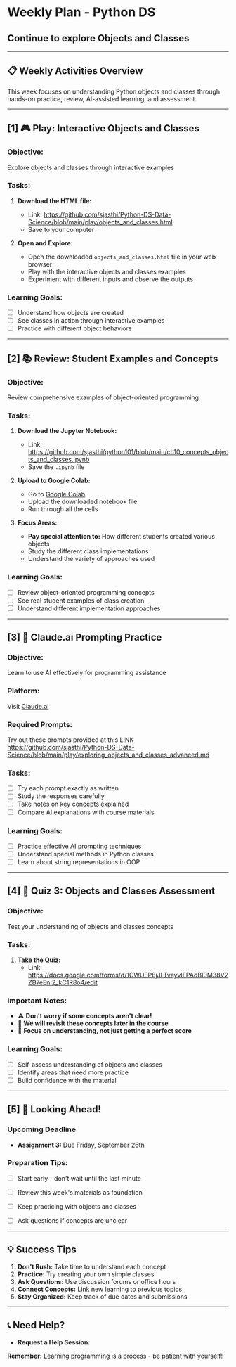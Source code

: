 # Weekly Plan - Python DS
## Continue to explore Objects and Classes 

---

## **📋 Weekly Activities Overview**

This week focuses on understanding Python objects and classes through hands-on practice, review, AI-assisted learning, and assessment.

---

## **[1] 🎮 Play: Interactive Objects and Classes**

### **Objective:** 
Explore objects and classes through interactive examples

### **Tasks:**
1. **Download the HTML file:**
   - Link: https://github.com/sjasthi/Python-DS-Data-Science/blob/main/play/objects_and_classes.html
   - Save to your computer

2. **Open and Explore:**
   - Open the downloaded `objects_and_classes.html` file in your web browser
   - Play with the interactive objects and classes examples
   - Experiment with different inputs and observe the outputs

### **Learning Goals:**
- [ ] Understand how objects are created
- [ ] See classes in action through interactive examples
- [ ] Practice with different object behaviors

---

## **[2] 📚 Review: Student Examples and Concepts**

### **Objective:** 
Review comprehensive examples of object-oriented programming

### **Tasks:**
1. **Download the Jupyter Notebook:**
   - Link: https://github.com/sjasthi/python101/blob/main/ch10_concepts_objects_and_classes.ipynb
   - Save the `.ipynb` file

2. **Upload to Google Colab:**
   - Go to [Google Colab](https://colab.research.google.com/)
   - Upload the downloaded notebook file
   - Run through all the cells

3. **Focus Areas:**
   - **Pay special attention to:** How different students created various objects
   - Study the different class implementations
   - Understand the variety of approaches used

### **Learning Goals:**
- [ ] Review object-oriented programming concepts
- [ ] See real student examples of class creation
- [ ] Understand different implementation approaches

---

## **[3] 🤖 Claude.ai Prompting Practice**

### **Objective:** 
Learn to use AI effectively for programming assistance

### **Platform:** 
Visit [Claude.ai](http://www.claude.ai)

### **Required Prompts:**

Try out these prompts provided at this LINK
https://github.com/sjasthi/Python-DS-Data-Science/blob/main/play/exploring_objects_and_classes_advanced.md

### **Tasks:**
- [ ] Try each prompt exactly as written
- [ ] Study the responses carefully
- [ ] Take notes on key concepts explained
- [ ] Compare AI explanations with course materials

### **Learning Goals:**
- [ ] Practice effective AI prompting techniques
- [ ] Understand special methods in Python classes
- [ ] Learn about string representations in OOP

---

## **[4] 📝 Quiz 3: Objects and Classes Assessment**

### **Objective:** 
Test your understanding of objects and classes concepts

### **Tasks:**
1. **Take the Quiz:**
   - Link: https://docs.google.com/forms/d/1CWUFP8jJLTvayvIFPAdBI0M38V2ZB7eEnI2_kC1R8o4/edit


### **Important Notes:**
- ⚠️ **Don't worry if some concepts aren't clear!**
- 🔄 **We will revisit these concepts later in the course**
- 🎯 **Focus on understanding, not just getting a perfect score**

### **Learning Goals:**
- [ ] Self-assess understanding of objects and classes
- [ ] Identify areas that need more practice
- [ ] Build confidence with the material

---

## **[5] 🔮 Looking Ahead!**

### **Upcoming Deadline**
- **Assignment 3:** Due Friday, September 26th

### **Preparation Tips:**
- [ ] Start early - don't wait until the last minute
- [ ] Review this week's materials as foundation
- [ ] Keep practicing with objects and classes
- [ ] Ask questions if concepts are unclear


---

## **💡 Success Tips**

1. **Don't Rush:** Take time to understand each concept
2. **Practice:** Try creating your own simple classes
3. **Ask Questions:** Use discussion forums or office hours
4. **Connect Concepts:** Link new learning to previous topics
5. **Stay Organized:** Keep track of due dates and submissions

---

## **📞 Need Help?**
- **Request a Help Session:** 
 
**Remember:** Learning programming is a process - be patient with yourself!
